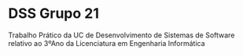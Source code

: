 # DSS Grupo 21 

Trabalho Prático da UC de Desenvolvimento de Sistemas de Software relativo ao 3ºAno da Licenciatura em Engenharia Informática 
